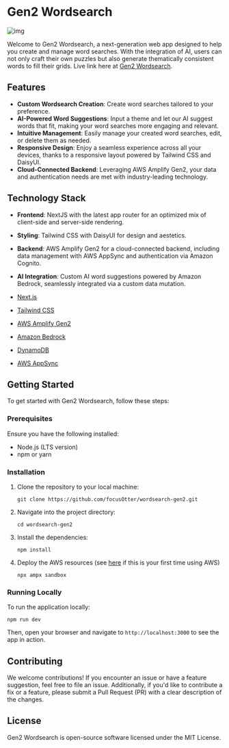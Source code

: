 # Gen2 Wordsearch

![img](./public/hero-bg.png)

Welcome to Gen2 Wordsearch, a next-generation web app designed to help you create and manage word searches. With the integration of AI, users can not only craft their own puzzles but also generate thematically consistent words to fill their grids. Live link here at [Gen2 Wordsearch](https://main.dhoow7ckft8it.amplifyapp.com/).

## Features

- **Custom Wordsearch Creation**: Create word searches tailored to your preference.
- **AI-Powered Word Suggestions**: Input a theme and let our AI suggest words that fit, making your word searches more engaging and relevant.
- **Intuitive Management**: Easily manage your created word searches, edit, or delete them as needed.
- **Responsive Design**: Enjoy a seamless experience across all your devices, thanks to a responsive layout powered by Tailwind CSS and DaisyUI.
- **Cloud-Connected Backend**: Leveraging AWS Amplify Gen2, your data and authentication needs are met with industry-leading technology.

## Technology Stack

- **Frontend**: NextJS with the latest app router for an optimized mix of client-side and server-side rendering.
- **Styling**: Tailwind CSS with DaisyUI for design and aestetics.
- **Backend**: AWS Amplify Gen2 for a cloud-connected backend, including data management with AWS AppSync and authentication via Amazon Cognito.
- **AI Integration**: Custom AI word suggestions powered by Amazon Bedrock, seamlessly integrated via a custom data mutation.

- [Next.js](https://nextjs.org/)
- [Tailwind CSS](https://tailwindcss.com/)
- [AWS Amplify Gen2](https://aws.amazon.com/amplify/)
- [Amazon Bedrock](https://aws.amazon.com/bedrock/)
- [DynamoDB](https://aws.amazon.com/dynamodb/)
- [AWS AppSync](https://aws.amazon.com/appsync/)

## Getting Started

To get started with Gen2 Wordsearch, follow these steps:

### Prerequisites

Ensure you have the following installed:

- Node.js (LTS version)
- npm or yarn

### Installation

1. Clone the repository to your local machine:
   ```
   git clone https://github.com/focusOtter/wordsearch-gen2.git
   ```
2. Navigate into the project directory:
   ```
   cd wordsearch-gen2
   ```
3. Install the dependencies:
   ```
   npm install
   ```
4. Deploy the AWS resources (see [here](https://docs.amplify.aws/gen2/start/account-setup/) if this is your first time using AWS)
   ```
   npx ampx sandbox
   ```

### Running Locally

To run the application locally:

```
npm run dev
```

Then, open your browser and navigate to `http://localhost:3000` to see the app in action.

## Contributing

We welcome contributions! If you encounter an issue or have a feature suggestion, feel free to file an issue. Additionally, if you'd like to contribute a fix or a feature, please submit a Pull Request (PR) with a clear description of the changes.

## License

Gen2 Wordsearch is open-source software licensed under the MIT License.

